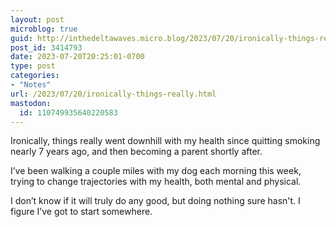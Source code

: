 ```yaml
---
layout: post
microblog: true
guid: http://inthedeltawaves.micro.blog/2023/07/20/ironically-things-really.html
post_id: 3414793
date: 2023-07-20T20:25:01-0700
type: post
categories:
- "Notes"
url: /2023/07/20/ironically-things-really.html
mastodon:
  id: 110749935640220583
---
```

Ironically, things really went downhill with my health since quitting smoking nearly 7 years ago, and then becoming a parent shortly after. 

I’ve been walking a couple miles with my dog each morning this week, trying to change trajectories with my health, both mental and physical.

I don’t know if it will truly do any good, but doing nothing sure hasn't. I figure I’ve got to start somewhere. 
